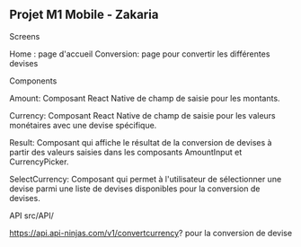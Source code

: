 Projet M1 Mobile - Zakaria
------------------

Screens

Home : page d'accueil
Conversion: page pour convertir les différentes devises

Components

Amount: Composant React Native de champ de saisie pour les montants.

Currency: Composant React Native de champ de saisie pour les valeurs monétaires avec une devise spécifique.

Result: Composant qui affiche le résultat de la conversion de devises à partir des valeurs saisies dans les composants AmountInput et CurrencyPicker.

SelectCurrency: Composant qui permet à l'utilisateur de sélectionner une devise parmi une liste de devises disponibles pour la conversion de devises.

API src/API/

https://api.api-ninjas.com/v1/convertcurrency? pour la conversion de devise 
 
